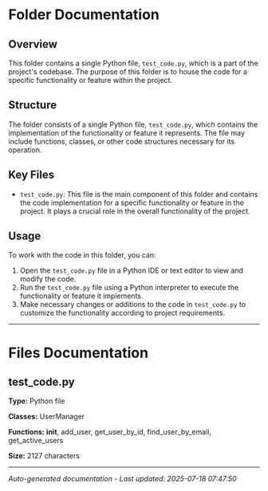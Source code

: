 # Folder Documentation

## Overview
This folder contains a single Python file, `test_code.py`, which is a part of the project's codebase. The purpose of this folder is to house the code for a specific functionality or feature within the project.

## Structure
The folder consists of a single Python file, `test_code.py`, which contains the implementation of the functionality or feature it represents. The file may include functions, classes, or other code structures necessary for its operation.

## Key Files
- `test_code.py`: This file is the main component of this folder and contains the code implementation for a specific functionality or feature in the project. It plays a crucial role in the overall functionality of the project.

## Usage
To work with the code in this folder, you can:
1. Open the `test_code.py` file in a Python IDE or text editor to view and modify the code.
2. Run the `test_code.py` file using a Python interpreter to execute the functionality or feature it implements.
3. Make necessary changes or additions to the code in `test_code.py` to customize the functionality according to project requirements.

---

# Files Documentation

## test_code.py

**Type:** Python file

**Classes:** UserManager

**Functions:** __init__, add_user, get_user_by_id, find_user_by_email, get_active_users

**Size:** 2127 characters



---
*Auto-generated documentation - Last updated: 2025-07-18 07:47:50*
